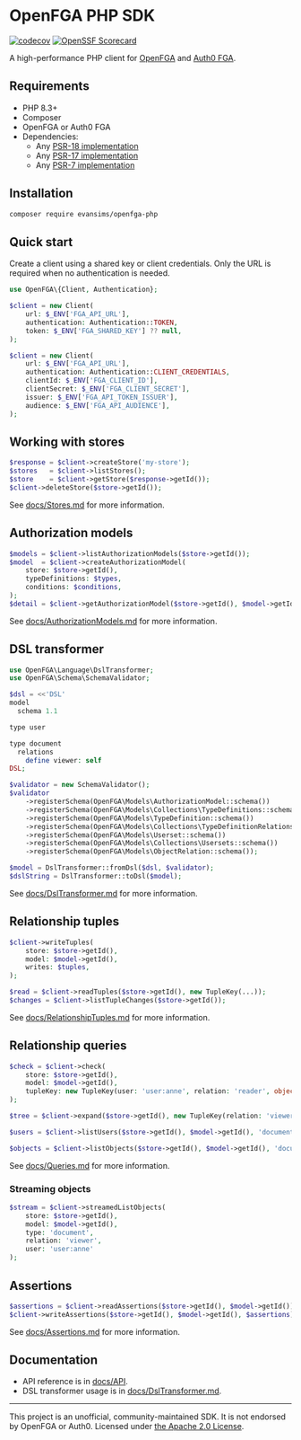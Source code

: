 # OpenFGA PHP SDK

[![codecov](https://codecov.io/gh/evansims/openfga-php/graph/badge.svg)](https://codecov.io/gh/evansims/openfga-php)
[![OpenSSF Scorecard](https://api.scorecard.dev/projects/github.com/evansims/openfga-php/badge)](https://scorecard.dev/viewer/?uri=github.com/evansims/openfga-php)

A high-performance PHP client for [OpenFGA](https://openfga.dev/) and [Auth0 FGA](https://auth0.com/fine-grained-authorization).

## Requirements

- PHP 8.3+
- Composer
- OpenFGA or Auth0 FGA
- Dependencies:
  - Any [PSR-18 implementation](https://packagist.org/providers/psr/http-client-implementation)
  - Any [PSR-17 implementation](https://packagist.org/providers/psr/http-factory-implementation)
  - Any [PSR-7 implementation](https://packagist.org/providers/psr/http-message-implementation)

## Installation

```bash
composer require evansims/openfga-php
```

## Quick start

Create a client using a shared key or client credentials. Only the URL is required when no authentication is needed.

```php
use OpenFGA\{Client, Authentication};

$client = new Client(
    url: $_ENV['FGA_API_URL'],
    authentication: Authentication::TOKEN,
    token: $_ENV['FGA_SHARED_KEY'] ?? null,
);
```

```php
$client = new Client(
    url: $_ENV['FGA_API_URL'],
    authentication: Authentication::CLIENT_CREDENTIALS,
    clientId: $_ENV['FGA_CLIENT_ID'],
    clientSecret: $_ENV['FGA_CLIENT_SECRET'],
    issuer: $_ENV['FGA_API_TOKEN_ISSUER'],
    audience: $_ENV['FGA_API_AUDIENCE'],
);
```

## Working with stores

```php
$response = $client->createStore('my-store');
$stores   = $client->listStores();
$store    = $client->getStore($response->getId());
$client->deleteStore($store->getId());
```

See [docs/Stores.md](docs/Stores.md) for more information.

## Authorization models

```php
$models = $client->listAuthorizationModels($store->getId());
$model  = $client->createAuthorizationModel(
    store: $store->getId(),
    typeDefinitions: $types,
    conditions: $conditions,
);
$detail = $client->getAuthorizationModel($store->getId(), $model->getId());
```

See [docs/AuthorizationModels.md](docs/AuthorizationModels.md) for more information.

## DSL transformer

```php
use OpenFGA\Language\DslTransformer;
use OpenFGA\Schema\SchemaValidator;

$dsl = <<'DSL'
model
  schema 1.1

type user

type document
  relations
    define viewer: self
DSL;

$validator = new SchemaValidator();
$validator
    ->registerSchema(OpenFGA\Models\AuthorizationModel::schema())
    ->registerSchema(OpenFGA\Models\Collections\TypeDefinitions::schema())
    ->registerSchema(OpenFGA\Models\TypeDefinition::schema())
    ->registerSchema(OpenFGA\Models\Collections\TypeDefinitionRelations::schema())
    ->registerSchema(OpenFGA\Models\Userset::schema())
    ->registerSchema(OpenFGA\Models\Collections\Usersets::schema())
    ->registerSchema(OpenFGA\Models\ObjectRelation::schema());

$model = DslTransformer::fromDsl($dsl, $validator);
$dslString = DslTransformer::toDsl($model);
```

See [docs/DslTransformer.md](docs/DslTransformer.md) for more information.


## Relationship tuples

```php
$client->writeTuples(
    store: $store->getId(),
    model: $model->getId(),
    writes: $tuples,
);

$read = $client->readTuples($store->getId(), new TupleKey(...));
$changes = $client->listTupleChanges($store->getId());
```

See [docs/RelationshipTuples.md](docs/RelationshipTuples.md) for more information.

## Relationship queries

```php
$check = $client->check(
    store: $store->getId(),
    model: $model->getId(),
    tupleKey: new TupleKey(user: 'user:anne', relation: 'reader', object: 'document:roadmap')
);

$tree = $client->expand($store->getId(), new TupleKey(relation: 'viewer', object: 'document:roadmap'));

$users = $client->listUsers($store->getId(), $model->getId(), 'document:roadmap', 'viewer', $filters);

$objects = $client->listObjects($store->getId(), $model->getId(), 'document', 'viewer', 'user:anne');
```

See [docs/Queries.md](docs/Queries.md) for more information.

### Streaming objects

```php
$stream = $client->streamedListObjects(
    store: $store->getId(),
    model: $model->getId(),
    type: 'document',
    relation: 'viewer',
    user: 'user:anne'
);
```

## Assertions

```php
$assertions = $client->readAssertions($store->getId(), $model->getId());
$client->writeAssertions($store->getId(), $model->getId(), $assertions);
```

See [docs/Assertions.md](docs/Assertions.md) for more information.

## Documentation

- API reference is in [docs/API](docs/API).
- DSL transformer usage is in [docs/DslTransformer.md](docs/DslTransformer.md).

---

This project is an unofficial, community-maintained SDK. It is not endorsed by OpenFGA or Auth0. Licensed under [the Apache 2.0 License](LICENSE).
